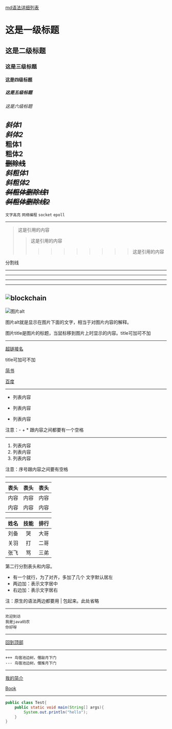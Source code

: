 [md语法详细列表](https://www.w3cschool.cn/lme/)
# 这是一级标题
## 这是二级标题
### 这是三级标题
#### 这是四级标题
##### 这是五级标题
###### 这是六级标题
*斜体1*<br>
_斜体2_<br>
**粗体1**<br>
__粗体2__<br>
~~删除线~~<br>
***斜粗体1***<br>
___斜粗体2___<br>
***~~斜粗体删除线1~~***<br>
~~***斜粗体删除线2***~~
----
`文字高亮` `网络编程` `socket` `epoll` 
****
>这是引用的内容
>>这是引用的内容
>>>>>>>>>>这是引用的内容

分割线

---
----
***
*****
![blockchain](https://ss0.bdstatic.com/70cFvHSh_Q1YnxGkpoWK1HF6hhy/it/u=702257389,1274025419&fm=27&gp=0.jpg "区块链")
----
![图片alt](图片地址 "图片title")

图片alt就是显示在图片下面的文字，相当于对图片内容的解释。

图片title是图片的标题，当鼠标移到图片上时显示的内容。title可加可不加

----
[超链接名](超链接地址 "超链接title")

title可加可不加

[简书](http://jianshu.com)

[百度](http://baidu.com)
****
- 列表内容
+ 列表内容
* 列表内容

注意：- + * 跟内容之间都要有一个空格
****
1. 列表内容
2. 列表内容
3. 列表内容

注意：序号跟内容之间要有空格
****
|表头|表头|表头|
|---|:--:|---:|
|内容|内容|内容|
|内容|内容|内容|

姓名|技能|排行
--|:--:|--:
刘备|哭|大哥
关羽|打|二哥
张飞|骂|三弟

第二行分割表头和内容。
- 有一个就行，为了对齐，多加了几个
文字默认居左
- 两边加：表示文字居中
- 右边加：表示文字居右

注：原生的语法两边都要用 | 包起来。此处省略
**********
```
欢迎到访
我是java码农
你好呀
```
****
[回到顶部](#readme)
****
```
+++ 鸟宿池边树，僧敲月下门
--- 鸟宿池边树，僧推月下门
```
****
[我的简介](/example/profile.md)

[Book](./Book)
****
```java
public class Test{
    public static void main(String[] args){
        System.out.println("hello");
    }
}
```